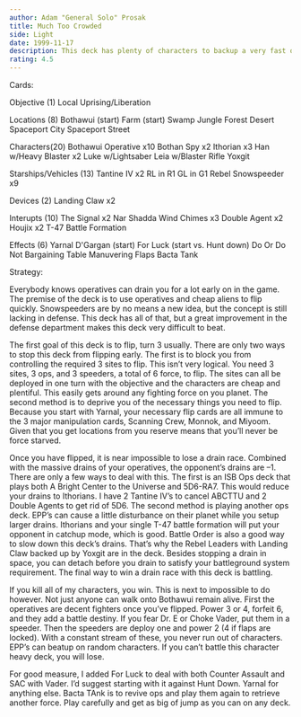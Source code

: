 ```yaml
---
author: Adam "General Solo" Prosak
title: Much Too Crowded
side: Light
date: 1999-11-17
description: This deck has plenty of characters to backup a very fast operatives setup.	Has a few cards to disrupt the Anti-ops strategy.
rating: 4.5
---
```

Cards: 

Objective (1)
Local Uprising/Liberation

Locations (8)
Bothawui (start)
Farm (start)
Swamp
Jungle
Forest
Desert
Spaceport City
Spaceport Street

Characters(20)
Bothawui Operative x10
Bothan Spy x2
Ithorian x3
Han w/Heavy Blaster x2
Luke w/Lightsaber
Leia w/Blaster Rifle
Yoxgit

Starships/Vehicles (13)
Tantine IV x2
RL in R1
GL in G1
Rebel Snowspeeder x9

Devices (2)
Landing Claw x2

Interupts (10)
The Signal x2
Nar Shadda Wind Chimes x3
Double Agent x2
Houjix x2
T-47 Battle Formation

Effects (6)
Yarnal D'Gargan (start)
For Luck (start vs. Hunt down)
Do Or Do Not
Bargaining Table
Manuvering Flaps
Bacta Tank

Strategy: 

Everybody knows operatives can drain you for a lot early on in the game.	The premise of the deck is to use operatives and cheap aliens to flip quickly.	Snowspeeders are by no means a new idea, but the concept is still lacking in defense. This deck has all of that, but a great improvement in the defense department makes this deck very difficult to beat.


The first goal of this deck is to flip, turn 3 usually.  There are only two ways to stop this deck from flipping early.  The first is to block you from controlling the required 3 sites to flip.  This isn&#8217;t very logical.  You need 3 sites, 3 ops, and 3 speeders, a total of 6 force, to flip.  The sites can all be deployed in one turn with the objective and the characters are cheap and plentiful.	This easily gets around any fighting force on you planet.  The second method is to deprive you of the necessary things you need to flip.  Because you start with Yarnal, your necessary flip cards are all immune to the 3 major manipulation cards, Scanning Crew, Monnok, and Miyoom.  Given that you get locations from you reserve means that you&#8217;ll never be force starved.

Once you have flipped, it is near impossible to lose a drain race.  Combined with the massive drains of your operatives, the opponent&#8217;s drains are &#8211;1.  There are only a few ways to deal with this.  The first is an ISB Ops deck that plays both A Bright Center to the Universe and 5D6-RA7.  This would reduce your drains to Ithorians.  I have 2 Tantine IV&#8217;s to cancel ABCTTU and 2 Double Agents to get rid of 5D6.  The second method is playing another ops deck.  EPP&#8217;s can cause a little disturbance on their planet while you setup larger drains.  Ithorians and your single T-47 battle formation will put your opponent in catchup mode, which is good.  Battle Order is also a good way to slow down this deck&#8217;s drains.  That&#8217;s why the Rebel Leaders with Landing Claw backed up by Yoxgit are in the deck.  Besides stopping a drain in space, you can detach before you drain to satisfy your battleground system requirement.  The final way to win a drain race with this deck is battling.

If you kill all of my characters, you win.  This is next to impossible to do however.  Not just anyone can walk onto Bothawui remain alive.  First the operatives are decent fighters once you&#8217;ve flipped.  Power 3 or 4, forfeit 6, and they add a battle destiny.  If you fear Dr. E or Choke Vader, put them in a speeder.  Then the speeders are deploy one and power 2 (4 if flaps are locked).	With a constant stream of these, you never run out of characters.  EPP&#8217;s can beatup on random characters.  If you can&#8217;t battle this character heavy deck, you will lose.

For good measure, I added For Luck to deal with both Counter Assault and SAC with Vader.  I&#8217;d suggest starting with it against Hunt Down.  Yarnal for anything else.	Bacta TAnk is to revive ops and play them again to retrieve another force.  Play carefully and get as big of jump as you can on any deck.
